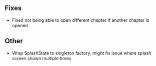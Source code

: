 <!-- Formatting
## Additions

## Changes

## Fixes

## Other
-->
## Fixes
- Fixed not being able to open different chapter if another chapter is opened

## Other
- Wrap SplashState to singleton factory, might fix issue where splash screen shown multiple times
